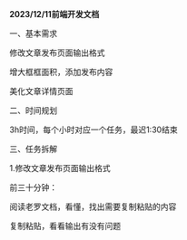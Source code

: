 **2023/12/11前端开发文档**

一、基本需求

修改文章发布页面输出格式

增大框框面积，添加发布内容

美化文章详情页面

二、时间规划

3h时间，每个小时对应一个任务，最迟1:30结束

三、任务拆解

1.修改文章发布页面输出格式

前三十分钟：

阅读老罗文档，看懂，找出需要复制粘贴的内容

复制粘贴，看看输出有没有问题

